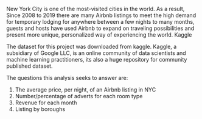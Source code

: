 New York City is one of the most-visited cities in the world. As a result, Since 2008 to 2019 there are many Airbnb listings to meet the high demand for temporary lodging for anywhere between a few nights to many months, guests and hosts have used Airbnb to expand on traveling possibilities and present more unique, personalized way of experiencing the world. Kaggle

The dataset for this project was downloaded from kaggle. Kaggle, a subsidiary of Google LLC, is an online community of data scientists and machine learning practitioners, its also a huge repository for community published dataset.

The questions this analysis seeks to answer are:
1.	The average price, per night, of an Airbnb listing in NYC
2.	Number/percentage of adverts for each room type
3.	Revenue for each month
4.	Listing by boroughs 
